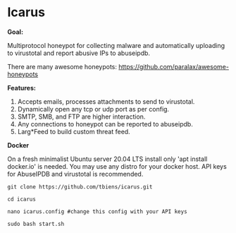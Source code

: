 # Icarus
**Goal:**

Multiprotocol honeypot for collecting malware and automatically uploading to virustotal and report abusive IPs to abuseipdb. 

There are many awesome honeypots: https://github.com/paralax/awesome-honeypots

**Features:**

1. Accepts emails, processes attachments to send to virustotal.
2. Dynamically open any tcp or udp port as per config.
3. SMTP, SMB, and FTP are higher interaction.
4. Any connections to honeypot can be reported to abuseipdb.
5. Larg*Feed to build custom threat feed.


**Docker**

On a fresh minimalist Ubuntu server 20.04 LTS install only 'apt install docker.io' is needed. 
You may use any distro for your docker host.
API keys for AbuseIPDB and virustotal is recommended.

```
git clone https://github.com/tbiens/icarus.git

cd icarus

nano icarus.config #change this config with your API keys

sudo bash start.sh
```
